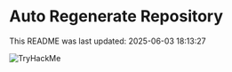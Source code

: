 # Auto Regenerate Repository

This README was last updated: 2025-06-03 18:13:27

 ![TryHackMe](https://tryhackme.com/badge/533634)